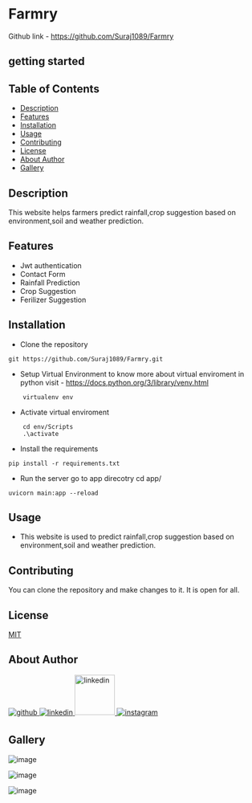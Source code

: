 # Farmry
Github link - https://github.com/Suraj1089/Farmry


## getting started


## Table of Contents

- [Description](#description)
- [Features](#features)
- [Installation](#installation)
- [Usage](#usage)
- [Contributing](#contributing)
- [License](#license)
- [About Author](#about-author)
- [Gallery](#gallery)


## Description

This website helps farmers predict rainfall,crop suggestion based on environment,soil and weather prediction.


## Features

- Jwt authentication
- Contact Form
- Rainfall Prediction
- Crop Suggestion
- Ferilizer Suggestion


## Installation

- Clone the repository
```
git https://github.com/Suraj1089/Farmry.git
```
- Setup Virtual Environment 
to know more about virtual enviroment in python visit - https://docs.python.org/3/library/venv.html
```
    virtualenv env 
```
- Activate virtual enviroment
```
    cd env/Scripts
    .\activate
```

- Install the requirements
```
pip install -r requirements.txt
```

- Run the server
go to app direcotry cd app/
```
uvicorn main:app --reload
```


## Usage

- This website is used to predict rainfall,crop suggestion based on environment,soil and weather prediction.

## Contributing

You can clone the repository and make changes to it. It is open for all.


## License

[MIT](https://choosealicense.com/licenses/mit/)

## About Author

<a href="https://github.com/Suraj1089" target="_blank">
<img src=https://img.shields.io/badge/github-%2324292e.svg?&style=for-the-badge&logo=github&logoColor=white alt=github style="margin-bottom: 5px;" />
</a>

<a href="https://linkedin.com/in/surajpisal" target="_blank">
<img src=https://img.shields.io/badge/linkedin-%231E77B5.svg?&style=for-the-badge&logo=linkedin&logoColor=white alt=linkedin style="margin-bottom: 5px;" />
</a>
<a href="https://surajpisal.netlify.com" target="_blank">
<img src=https://img.shields.io/badge/-Portfolio-red alt=linkedin style="margin-bottom: 5px;width:80px" />
</a>

<a href="https://instagram.com/suraj_pisal9" target="_blank">
<img src=https://img.shields.io/badge/instagram-%23000000.svg?&style=for-the-badge&logo=instagram&logoColor=white alt=instagram style="margin-bottom: 5px;" />
</a>  

## Gallery


![image](https://user-images.githubusercontent.com/85509795/205473592-a830c23f-fd89-4c79-a705-afc791ced4a8.png)

![image](https://user-images.githubusercontent.com/85509795/205473616-7f111c00-f1e3-4df0-a62a-f50735855dd9.png)


![image](https://user-images.githubusercontent.com/85509795/205473631-e7ef5aed-8176-4da9-adc4-4b9a9670f896.png)




